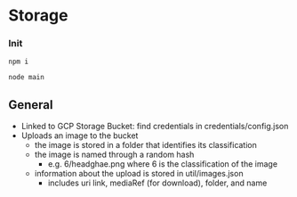 # Storage

### Init

`npm i`

`node main`

## General

- Linked to GCP Storage Bucket: find credentials in credentials/config.json
- Uploads an image to the bucket
  - the image is stored in a folder that identifies its classification
  - the image is named through a random hash
    - e.g. 6/headghae.png where 6 is the classification of the image
  - information about the upload is stored in util/images.json
    - includes uri link, mediaRef (for download), folder, and name
